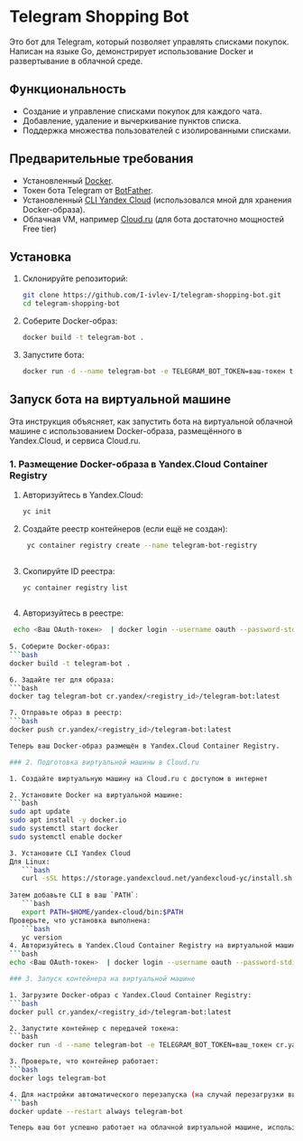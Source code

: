 # Telegram Shopping Bot

Это бот для Telegram, который позволяет управлять списками покупок. Написан на языке Go, демонстрирует использование Docker и развертывание в облачной среде.

## Функциональность
- Создание и управление списками покупок для каждого чата.
- Добавление, удаление и вычеркивание пунктов списка.
- Поддержка множества пользователей с изолированными списками.

## Предварительные требования
- Установленный [Docker](https://www.docker.com/get-started/).
- Токен бота Telegram от [BotFather](https://core.telegram.org/bots#botfather).
- Установленный [CLI Yandex Cloud](https://yandex.cloud/ru/docs/cli/quickstart) (использовался мной для хранения Docker-образа).
- Облачная VM, например [Cloud.ru](https://cloud.ru/) (для бота достаточно мощностей Free tier)

## Установка
1. Склонируйте репозиторий:
   ```bash
   git clone https://github.com/I-ivlev-I/telegram-shopping-bot.git
   cd telegram-shopping-bot
   
2. Соберите Docker-образ:
   ```bash
   docker build -t telegram-bot .
   
3. Запустите бота:
   ```bash
   docker run -d --name telegram-bot -e TELEGRAM_BOT_TOKEN=ваш-токен telegram-bot
   

## Запуск бота на виртуальной машине

Эта инструкция объясняет, как запустить бота на виртуальной облачной машине с использованием Docker-образа, размещённого в Yandex.Cloud, и сервиса Cloud.ru.

### 1. Размещение Docker-образа в Yandex.Cloud Container Registry

1. Авторизуйтесь в Yandex.Cloud:
   ```bash
   yc init

2. Создайте реестр контейнеров (если ещё не создан):
   ```bash
	yc container registry create --name telegram-bot-registry
	
3. Скопируйте ID реестра:
   ```bash
   yc container registry list
 
4. Авторизуйтесь в реестре:
  ```bash
   echo <Ваш OAuth-токен>  | docker login --username oauth --password-stdin cr.yandex
   
5. Соберите Docker-образ:
  ```bash
  docker build -t telegram-bot .

6. Задайте тег для образа:
  ```bash
  docker tag telegram-bot cr.yandex/<registry_id>/telegram-bot:latest

7. Отправьте образ в реестр:
  ```bash
  docker push cr.yandex/<registry_id>/telegram-bot:latest

Теперь ваш Docker-образ размещён в Yandex.Cloud Container Registry.

### 2. Подготовка виртуальной машины в Cloud.ru

1. Создайте виртуальную машину на Cloud.ru с доступом в интернет 

2. Установите Docker на виртуальной машине:
  ```bash
  sudo apt update
  sudo apt install -y docker.io
  sudo systemctl start docker
  sudo systemctl enable docker

3. Установите CLI Yandex Cloud
Для Linux:
     ```bash
     curl -sSL https://storage.yandexcloud.net/yandexcloud-yc/install.sh | bash
	 
  Затем добавьте CLI в ваш `PATH`:
     ```bash
     export PATH=$HOME/yandex-cloud/bin:$PATH
  Проверьте, что установка выполнена:
     ```bash
     yc version
4. Авторизуйтесь в Yandex.Cloud Container Registry на виртуальной машине:
  ```bash
  echo <Ваш OAuth-токен>  | docker login --username oauth --password-stdin cr.yandex
  
### 3. Запуск контейнера на виртуальной машине

1. Загрузите Docker-образ с Yandex.Cloud Container Registry:
  ```bash
  docker pull cr.yandex/<registry_id>/telegram-bot:latest

2. Запустите контейнер с передачей токена:
  ```bash
  docker run -d --name telegram-bot -e TELEGRAM_BOT_TOKEN=ваш_токен cr.yandex/<registry_id>/telegram-bot:latest

3. Проверьте, что контейнер работает:
  ```bash
  docker logs telegram-bot

4. Для настройки автоматического перезапуска (на случай перезагрузки виртуальной машины) выполните:
  ```bash
  docker update --restart always telegram-bot

Теперь ваш бот успешно работает на облачной виртуальной машине, используя Docker-образ из Yandex.Cloud. 